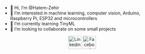 - 👋 Hi, I’m @Hatem-Zehir
- 👀 I’m interested in machine learning, computer vision, Arduino, Raspberry Pi, ESP32 and microcontrollers
- 🌱 I’m currently learning TinyML
- 💞️ I’m looking to collaborate on some small projects

<p align="center">
<a href="https://www.linkedin.com/in/hatem-zehir/"><img src="https://img.shields.io/badge/LinkedIn-0077B5?style=for-the-badge&logo=linkedin&logoColor=white" alt="Linkedin" style="width:42px;height:42px;"></a>
<a href="https://www.facebook.com/hatem.zehir/"><img src="https://img.shields.io/badge/Facebook-1877F2?style=for-the-badge&logo=facebook&logoColor=white" alt="Facebook" style="width:42px;height:42px;"></a>
</p>

<!---
Hatem-Zehir/Hatem-Zehir is a ✨ special ✨ repository because its `README.md` (this file) appears on your GitHub profile.
You can click the Preview link to take a look at your changes.
--->
